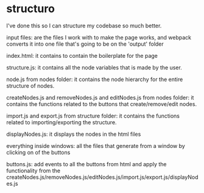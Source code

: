 # structuro
I've done this so I can structure my codebase so much better.

input files: are the files I work with to make the page works, and webpack converts it into one file that's going to be on the 'output' folder

index.html:
it contains to contain the boilerplate for the page

structure.js:
it contains all the node variables that is made by the user.

node.js from nodes folder:
it contains the node hierarchy for the entire structure of nodes.


createNodes.js and removeNodes.js and editNodes.js from nodes folder:
it contains the functions related to the buttons that create/remove/edit nodes.

import.js and export.js from structure folder:
it contains the functions related to importing/exporting the structure.


displayNodes.js:
it displays the nodes in the html files

everything inside windows:
all the files that generate from a window by clicking on of the buttons

buttons.js:
add events to all the buttons from html and apply the functionality from the createNodes.js/removeNodes.js/editNodes.js/import.js/export.js/displayNodes.js

